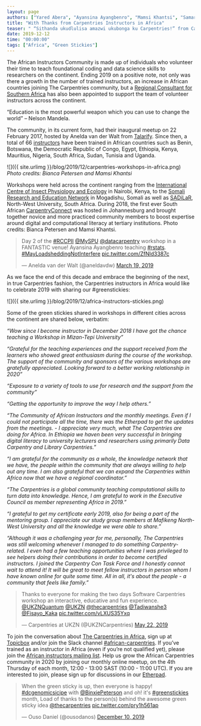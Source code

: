```yaml
---
layout: page
authors: ["Yared Abera", "Ayansina Ayangbenro", "Mamsi Khantsi", "Samar Elsheikh", "Margareth Gfrerer", "Martin Dreyer", "Mesfin Diro", "Abisola Regina Sholeye", "Bianca Peterson", "Nobubele Shozi", "Angelique van Rensburg"]
title: "With Thanks from Carpentries Instructors in Africa"
teaser: " “Sithanda ukudlulisa amazwi ukubonga ku Carpentries!” from Carpentries Instructors in Africa"
date: 2019-12-12
time: "00:00:00"
tags: ["Africa", "Green Stickies"]
---
```


The African Instructors Community is made up of individuals who volunteer their time to teach foundational coding and data science skills to researchers on the continent. Ending 2019 on a positive note, not only was there a growth in the number of trained instructors, an increase in African countries joining The Carpentries community, but a [Regional Consultant for Southern Africa](https://carpentries.org/blog/2019/11/introducing-angelique/) has also been appointed to support the team of volunteer instructors across the continent.

“Education is the most powerful weapon which you can use to change the world” – Nelson Mandela.

The community, in its current form, had their inaugural meetup on 22 February 2017, hosted by Anelda van der Walt from [Talarify](https://www.talarify.co.za/Home/). Since then, a total of 66 [instructors](https://carpentries.org/blog/2019/04/ukzn-ttt/) have been trained in African countries such as Benin, Botswana, the Democratic Republic of Congo, Egypt, Ethiopia, Kenya, Mauritius, Nigeria, South Africa, Sudan, Tunisia and Uganda. 

![]({{ site.urlimg }}/blog/2019/12/carpentries-workshops-in-africa.png)
_Photo credits: Bianca Petersen and Mamsi Khantsi_

Workshops were held across the continent ranging from the [International Centre of Insect Physiology and Ecology](http://www.icipe.org/) in Nairobi, Kenya, to the [Somali Research and Education Network](https://somaliren.org/) in Mogadishu, Somali as well as [SADiLaR](https://www.sadilar.org/index.php/en/), North-West University, South Africa. During 2018, the first ever South African [CarpentryConnect](https://carpentryconnectza.org/) was hosted in Johannesburg and brought together novice and more practiced community members to boost expertise around digital and computational literacy at tertiary institutions. Photo credits: Bianca Petersen and Mamsi Khantsi.

<blockquote class="twitter-tweet"><p lang="tl" dir="ltr">Day 2 of the <a href="https://twitter.com/hashtag/RCCPII?src=hash&amp;ref_src=twsrc%5Etfw">#RCCPII</a> <a href="https://twitter.com/MySPU?ref_src=twsrc%5Etfw">@MySPU</a> <a href="https://twitter.com/datacarpentry?ref_src=twsrc%5Etfw">@datacarpentry</a> workshop in a FANTASTIC venue! Ayansina Ayangbenro teaching <a href="https://twitter.com/hashtag/rstats?src=hash&amp;ref_src=twsrc%5Etfw">#rstats</a>. <a href="https://twitter.com/hashtag/MayLoadsheddingNotInterfere?src=hash&amp;ref_src=twsrc%5Etfw">#MayLoadsheddingNotInterfere</a> <a href="https://t.co/ZfNId3387c">pic.twitter.com/ZfNId3387c</a></p><p>&mdash; Anelda van der Walt (@aneldavdw) <a href="https://twitter.com/aneldavdw/status/1107917558550851589?ref_src=twsrc%5Etfw">March 19, 2019</a></p></blockquote> <script async src="https://platform.twitter.com/widgets.js" charset="utf-8"></script>

As we face the end of this decade and embrace the beginning of the next, in true Carpentries fashion, the Carpentries instructors in Africa would like to celebrate 2019 with sharing our #greenstickies:
 
![]({{ site.urlimg }}/blog/2019/12/africa-instructors-stickies.png)

Some of the green stickies shared in workshops in different cities across the continent are shared below, verbatim:

_“Wow since I become instructor in December 2018 I have got the chance teaching a Workshop in Mizan-Tepi University”_

_“Grateful for the teaching experiences and the support received from the learners who showed great enthusiasm during the course of the workshop. The support of the community and sponsors of the various workshops are gratefully appreciated. Looking forward to a better working relationship in 2020”_

_“Exposure to a variety of tools to use for research and the support from the community”_

_“Getting the opportunity to improve the way I help others.”_

_“The Community of African Instructors and the monthly meetings. Even if I could not participate all the time, there was the Etherpad to get the updates from the meetings. - I appreciate very much, what The Carpentries are doing for Africa. In Ethiopia we haven been very successful in bringing digital literacy to university lecturers and researchers using primarily Data Carpentry and Library Carpentries.”_

_“I am grateful for the community as a whole, the knowledge network that we have, the people within the community that are always willing to help out any time. I am also grateful that we can expand the Carpentries within Africa now that we have a regional coordinator.”_

_“The Carpentries is a global community teaching computational skills to turn data into knowledge. Hence, I am grateful to work in the Executive Council as member representing Africa in 2019.”_

_“I grateful to  get my certificate early 2019, also for being a part of the mentoring group. I appreciate our study group members at Mafikeng North-West University and all the knowledge we were able to share.”_

_“Although it was a challenging year for me, personally, The Carpentries was still welcoming whenever I managed to do something Carpentry-related. I even had a few teaching opportunities where I was privileged to see helpers doing their contributions in order to become certified instructors. I joined the Carpentry Con Task Force and I honestly cannot wait to attend it! It will be great to meet fellow instructors in person whom I have known online for quite some time. All in all, it's about the people - a community that feels like family.”_


<blockquote class="twitter-tweet"><p lang="en" dir="ltr">Thanks to everyone for making the two days Software Carpentries workshop an interactive, educative and fun experience. <a href="https://twitter.com/UKZNQuantum?ref_src=twsrc%5Etfw">@UKZNQuantum</a> <a href="https://twitter.com/UKZN?ref_src=twsrc%5Etfw">@UKZN</a> <a href="https://twitter.com/thecarpentries?ref_src=twsrc%5Etfw">@thecarpentries</a> <a href="https://twitter.com/Tadiwanshe3?ref_src=twsrc%5Etfw">@Tadiwanshe3</a> <a href="https://twitter.com/Fisayo_Kaka?ref_src=twsrc%5Etfw">@Fisayo_Kaka</a> <a href="https://t.co/vLXUS35Yxq">pic.twitter.com/vLXUS35Yxq</a></p><p>&mdash; Carpentries at UKZN (@UKZNCarpentries) <a href="https://twitter.com/UKZNCarpentries/status/1131262866298933248?ref_src=twsrc%5Etfw">May 22, 2019</a></p></blockquote> <script async src="https://platform.twitter.com/widgets.js" charset="utf-8"></script>

To join the conversation about [The Carpentries in Africa](https://docs.carpentries.org/topic_folders/regional_communities/african_task_force.html), sign up at [Topicbox](https://carpentries.topicbox.com/groups/local-africa) and/or join the Slack channel [#african-carpentries](https://swc-slack-invite.herokuapp.com/). If you’ve trained as an instructor in Africa (even if you’re not qualified yet), please join the [African instructors mailing list](mailto:african-carpentry-instructors@googlegroups.com).
Help us grow the African Carpentries community in 2020 by joining our monthly online meetup, on the 4th Thursday of each month, 12:00 - 13:00 SAST (10:00 - 11:00 UTC). If you are interested to join, please sign up for discussions in our [Etherpad](https://pad.carpentries.org/ZA-community-call).

<blockquote class="twitter-tweet"><p lang="en" dir="ltr">When the green sticky is up, then everyone is happy! <a href="https://twitter.com/hashtag/dcgenomicsicipe?src=hash&amp;ref_src=twsrc%5Etfw">#dcgenomicsicipe</a> with <a href="https://twitter.com/BinxiePeterson?ref_src=twsrc%5Etfw">@BinxiePeterson</a> and oh! it&#39;s <a href="https://twitter.com/hashtag/greenstickies?src=hash&amp;ref_src=twsrc%5Etfw">#greenstickies</a> month, Load of thanks to the person(s) behind the awesome green sticky idea <a href="https://twitter.com/thecarpentries?ref_src=twsrc%5Etfw">@thecarpentries</a> <a href="https://t.co/pry1h561ap">pic.twitter.com/pry1h561ap</a></p>&mdash; Ouso Daniel (@ousodanos) <a href="https://twitter.com/ousodanos/status/1204384619942031360?ref_src=twsrc%5Etfw">December 10, 2019</a></blockquote> <script async src="https://platform.twitter.com/widgets.js" charset="utf-8"></script>
